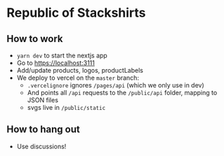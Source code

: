 # Republic of Stackshirts

## How to work

- `yarn dev` to start the nextjs app
- Go to [https://localhost:3111](https://localhost:3111)
- Add/update products, logos, productLabels
- We deploy to vercel on the `master` branch:
  - `.vercelignore` ignores `/pages/api` (which we only use in dev)
  - And points all `/api` requests to the `/public/api` folder, mapping to JSON files
  - svgs live in `/public/static`

## How to hang out

- Use discussions!
  


